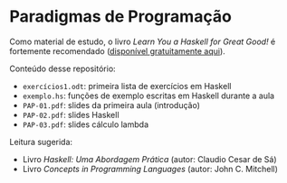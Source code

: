 # Paradigmas de Programação

Como material de estudo, o livro _Learn You a Haskell for Great Good!_ é fortemente recomendado ([disponível gratuitamente aqui](http://learnyouahaskell.com/chapters)).

Conteúdo desse repositório:
* `exercícios1.odt`: primeira lista de exercícios  em Haskell
* `exemplo.hs`: funções de exemplo escritas em Haskell durante a aula
* `PAP-01.pdf`: slides da primeira aula (introdução)
* `PAP-02.pdf`: slides Haskell
* `PAP-03.pdf`: slides cálculo lambda

Leitura sugerida:
* Livro _Haskell: Uma Abordagem Prática_ (autor: Claudio Cesar de Sá)
* Livro _Concepts in Programming Languages_ (autor: John C. Mitchell)

